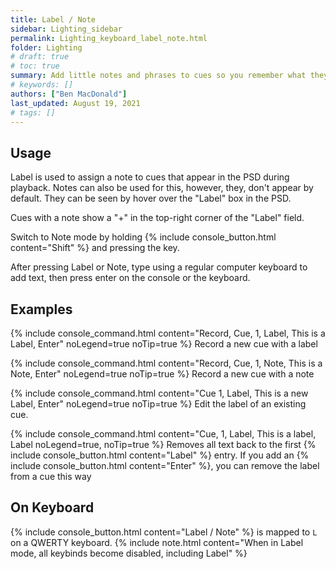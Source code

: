 ```yaml
---
title: Label / Note
sidebar: Lighting_sidebar
permalink: Lighting_keyboard_label_note.html
folder: Lighting
# draft: true
# toc: true
summary: Add little notes and phrases to cues so you remember what they are
# keywords: []
authors: ["Ben MacDonald"]
last_updated: August 19, 2021
# tags: []
---
```


## Usage
Label is used to assign a note to cues that appear in the PSD during playback. Notes can also be used for this, however, they, don't appear by default. They can be seen by hover over the "Label" box in the PSD.

Cues with a note show a "+" in the top-right corner of the "Label" field.

Switch to Note mode by holding {% include console_button.html content="Shift" %} and pressing the key.

After pressing Label or Note, type using a regular computer keyboard to add text, then press enter on the console or the keyboard.

## Examples
{% include console_command.html content="Record, Cue, 1, Label, This is a Label, Enter" noLegend=true noTip=true %}
Record a new cue with a label

{% include console_command.html content="Record, Cue, 1, Note, This is a Note, Enter" noLegend=true noTip=true %}
Record a new cue with a note

{% include console_command.html content="Cue 1, Label, This is a new Label, Enter" noLegend=true noTip=true %}
Edit the label of an existing cue.

{% include console_command.html content="Cue, 1, Label, This is a label, Label noLegend=true, noTip=true %}
Removes all text back to the first {% include console_button.html content="Label" %} entry. If you add an {% include console_button.html content="Enter" %}, you can remove the label from a cue this way

## On Keyboard
{% include console_button.html content="Label / Note" %} is mapped to `L` on a QWERTY keyboard.
{% include note.html content="When in Label mode, all keybinds become disabled, including Label" %}
